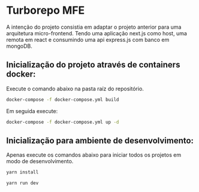 # Turborepo MFE

A intenção do projeto consistia em adaptar o projeto anterior para uma arquitetura micro-frontend.
Tendo uma aplicação next.js como host, uma remota em react e consumindo uma api express.js com banco em mongoDB.

## Inicialização do projeto através de containers docker:

Execute o comando abaixo na pasta raíz do repositório.

```sh
docker-compose -f docker-compose.yml build
```

Em seguida execute:

```sh
docker-compose -f docker-compose.yml up -d
```

## Inicialização para ambiente de desenvolvimento:

Apenas execute os comandos abaixo para iniciar todos os projetos em modo de desenvolvimento.

```bash
yarn install
```

```bash
yarn run dev
```
